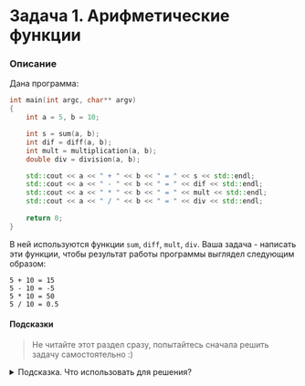 # Задача 1. Арифметические функции

### Описание
Дана программа:

```cpp
int main(int argc, char** argv)
{
	int a = 5, b = 10;

	int s = sum(a, b);
	int dif = diff(a, b);
	int mult = multiplication(a, b);
	double div = division(a, b);

	std::cout << a << " + " << b << " = " << s << std::endl;
	std::cout << a << " - " << b << " = " << dif << std::endl;
	std::cout << a << " * " << b << " = " << mult << std::endl;
	std::cout << a << " / " << b << " = " << div << std::endl;
	
	return 0;
}
```

В ней используются функции `sum`, `diff`, `mult`, `div`. Ваша задача - написать эти функции, чтобы результат работы программы выглядел следующим образом:
```
5 + 10 = 15
5 - 10 = -5
5 * 10 = 50
5 / 10 = 0.5
```
#### Подсказки

> Не читайте этот раздел сразу, попытайтесь сначала решить задачу самостоятельно :)

<details>

<summary>Подсказка. Что использовать для решения?</summary>

Как вы видите из результата работы программы, ваши функции реализуют базовые арифметические операции - сложение, вычитание, умножение и деление

Помните о том, что результатами сложения, вычитания и умножения целых чисел будет тож целое число, а вот результатом деления целых чисел может быть и  число дробное

Для реализации самих арифметических операций используйте базовые операторы - `+`, `-`, `*`, `/`

Не забывайте о том, что функция должна быть объявлена ранее для того, чтобы можно было её использовать

</details>
